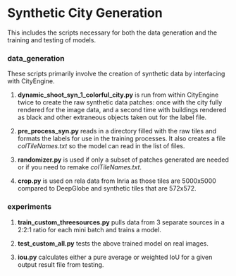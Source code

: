 # Synthetic City Generation

This includes the scripts necessary for both the data generation and the training and testing of models.

### data_generation
These scripts primarily involve the creation of synthetic data by interfacing with CityEngine.

1. **dynamic_shoot_syn_1_colorful_city.py** is run from within CityEngine twice to create the raw synthetic data patches: once with the city fully rendered for the image data, and a second time with buildings rendered as black and other extraneous objects taken out for the label file.

2. **pre_process_syn.py** reads in a directory filled with the raw tiles and formats the labels for use in the training processes. It also creates a file *colTileNames.txt* so the model can read in the list of files.

3. **randomizer.py** is used if only a subset of patches generated are needed or if you need to remake *colTileNames.txt*.

4. **crop.py** is used on rela data from Inria as those tiles are 5000x5000 compared to DeepGlobe and synthetic tiles that are 572x572.


### experiments

1. **train_custom_threesources.py** pulls data from 3 separate sources in a 2:2:1 ratio for each mini batch and trains a model.

2. **test_custom_all.py** tests the above trained model on real images.

3. **iou.py** calculates either a pure average or weighted IoU for a given output result file from testing.
